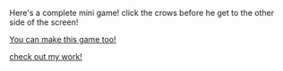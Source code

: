 Here's a complete mini game! click the crows before he get to the other side of the screen!

[You can make this game too!](https://www.udemy.com/course/code-your-first-game/learn/lecture/2497876#overview)

[check out my work!](https://matthiaseaton.github.io/Big-Game-Project-Part-5/index.html)
